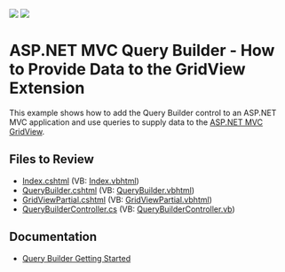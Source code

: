 <!-- default badges list -->
[![](https://img.shields.io/badge/Open_in_DevExpress_Support_Center-FF7200?style=flat-square&logo=DevExpress&logoColor=white)](https://supportcenter.devexpress.com/ticket/details/T624853)
[![](https://img.shields.io/badge/📖_How_to_use_DevExpress_Examples-e9f6fc?style=flat-square)](https://docs.devexpress.com/GeneralInformation/403183)
<!-- default badges end -->
# ASP.NET MVC Query Builder - How to Provide Data to the GridView Extension

This example shows how to add the Query Builder control to an ASP.NET MVC application and use queries to supply data to the [ASP.NET MVC GridView](https://docs.devexpress.com/AspNetMvc/8966).

## Files to Review 

* [Index.cshtml](CS/MvcQueryBuilder/Views/Home/Index.cshtml) (VB: [Index.vbhtml](VB/MvcQueryBuilder/Views/Home/Index.vbhtml))
* [QueryBuilder.cshtml](CS/MvcQueryBuilder/Views/Home/QueryBuilder.cshtml) (VB: [QueryBuilder.vbhtml](VB/MvcQueryBuilder/Views/Home/QueryBuilder.vbhtml))
* [GridViewPartial.cshtml](CS/MvcQueryBuilder/Views/Home/GridViewPartial.cshtml) (VB: [GridViewPartial.vbhtml](VB/MvcQueryBuilder/Views/Home/GridViewPartial.vbhtml))
* [QueryBuilderController.cs](CS/MvcQueryBuilder/Controllers/QueryBuilderController.cs) (VB: [QueryBuilderController.vb](VB/MvcQueryBuilder/Controllers/QueryBuilderController.vb))

## Documentation

* [Query Builder Getting Started](https://docs.devexpress.com/AspNetMvc/120171)
